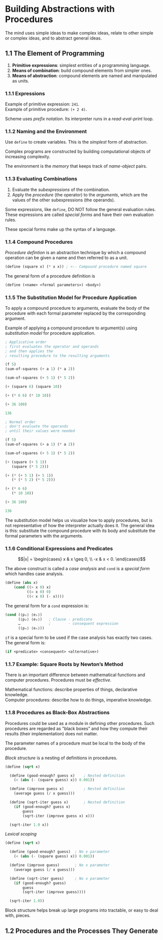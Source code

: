 # Building Abstractions with Procedures

The mind uses simple ideas to make complex ideas, relate to other simple or complex ideas, and to abstract general ideas.

## 1.1 The Element of Programming

1. **Primitive expressions**: simplest entities of a programming language.
2. **Means of combination**: build compound elements from simpler ones.
3. **Means of abstraction**: compound elements are named and manipulated as units.

### 1.1.1 Expressions

Example of primitive expression: `241`. \
Example of primitive procedure: `(+ 2 4)`.

Scheme uses *prefix notation*. Its interpreter runs in a *read-eval-print* loop.

### 1.1.2 Naming and the Environment

Use `define` to create variables. This is the *simplest* form of abstraction.

Complex programs are constructed by building computational objects of increasing complexity.

The environment is the *memory* that keeps track of *name-object* pairs.

### 1.1.3 Evaluating Combinations

1. Evaluate the *subexpressions* of the combination.
2. Apply the *procedure* (the operator) to the *arguments*, which are the values of the other subexpressions (the operands).

Some expressions, like `define`, DO NOT follow the general evaluation rules. These expressions are called *special forms* and have their own evaluation rules. 

These special forms make up the syntax of a language.

### 1.1.4 Compound Procedures
*Procedure defintion* is an abstraction technique by which a compound operation can be given a name and then referred to as a unit.

```scheme
(define (square x) (* x x)) ; <-- Compound procedure named square
```

The general form of a procedure definition is
```scheme
(define (<name> <formal parameters>) <body>)
```

### 1.1.5 The Substitution Model for Procedure Application

To apply a compound procedure to arguments, evaluate the body of the procedure with each formal parameter replaced by the corresponding argument.

Example of applying a compound procedure to argument(s) using *substitution model* for procedure application.
```scheme
; Applicative order
; first evaluates the operator and operands 
; and then applies the
; resulting procedure to the resulting arguments

(f 5)
(sum-of-squares (+ a 1) (* a 2))

(sum-of-squares (+ 5 1) (* 5 2))

(+ (square 6) (square 10))

(+ (* 6 6) (* 10 10))

(+ 36 100)

136
```
```scheme
; Normal order
; don't evaluate the operands
; until their values were needed

(f 5)
(sum-of-squares (+ a 1) (* a 2))

(sum-of-squares (+ 5 1) (* 5 2))

(+ (square (+ 5 1)) 
   (square (* 5 2)))

(+ (* (+ 5 1) (+ 5 1)) 
   (* (* 5 2) (* 5 2)))

(+ (* 6 6) 
   (* 10 10))

(+ 36 100)

136
```
The substitution model helps us visualize how to apply procedures, but is not representative of how the interpreter actually does it. The general idea is this: substitute the compound procedure with its body and substitute the formal parameters with the arguments.

### 1.1.6 Conditional Expressions and Predicates

$$|x| = \begin{cases}
  x & x \geq 0, \\
  -x & x < 0.  
\end{cases}$$

The above construct is called a *case analysis* and `cond` is a *special form* which handles case analysis.

```scheme
(define (abs x)
    (cond ((> x 0) x)
          ((= x 0) 0)
          ((< x 0) (- x))))
```

The general form for a `cond` expression is:
```scheme
(cond (⟨p₁⟩ ⟨e₁⟩)   
      (⟨p₂⟩ ⟨e₂⟩)   ; Clause - predicate
      …             ;        - consequent expression
      (⟨pₙ⟩ ⟨eₙ⟩))
```

`if` is a special form to be used if the case analysis has exactly two cases. The general form is:

```scheme
(if <predicate> <consequent> <alternative>) 
```

### 1.1.7 Example: Square Roots by Newton’s Method

There is an important difference between mathematical functions and computer procedures. Procedures must be *effective*.

Mathematical functions: describe properties of things, declarative knowledge. \
Computer procedures: describe how to do things, imperative knowledge.

### 1.1.8 Procedures as Black-Box Abstractions

Procedures could be used as a module in defining other procedures. Such procedures are regarded as "black boxes" and how they compute their results (their implementation) does not matter.

The parameter names of a procedure must be local to the body of the procedure.

*Block structure* is a nesting of definitions in procedures.
```scheme
(define (sqrt x)

  (define (good-enough? guess x)    ; Nested definition
    (< (abs (- (square guess) x)) 0.001))

  (define (improve guess x)         ; Nested definition
    (average guess (/ x guess)))

  (define (sqrt-iter guess x)       ; Nested definition
    (if (good-enough? guess x)
        guess
        (sqrt-iter (improve guess x) x)))

  (sqrt-iter 1.0 x))
```
*Lexical scoping*
```scheme
(define (sqrt x)

  (define (good-enough? guess)  ; No x parameter
    (< (abs (- (square guess) x)) 0.001))

  (define (improve guess)       ; No x parameter
    (average guess (/ x guess)))

  (define (sqrt-iter guess)     ; No x parameter
    (if (good-enough? guess)
        guess
        (sqrt-iter (improve guess))))

  (sqrt-iter 1.0))
```
Block structure helps break up large programs into tractable, or easy to deal with, pieces.

## 1.2 Procedures and the Processes They Generate

